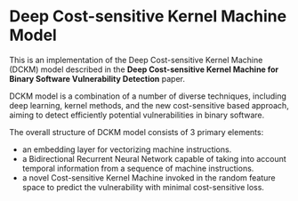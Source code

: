 # Deep Cost-sensitive Kernel Machine Model 
This is an implementation of the Deep Cost-sensitive Kernel Machine (DCKM) model described in the **Deep Cost-sensitive Kernel Machine
for Binary Software Vulnerability Detection** paper.

DCKM model is a combination of a number of diverse techniques, including deep learning, kernel methods, and the new cost-sensitive based approach, aiming to detect efficiently potential vulnerabilities in binary software.

The overall structure of DCKM model consists of 3 primary elements: 
- an embedding layer for vectorizing machine instructions.
- a Bidirectional Recurrent Neural Network capable of taking into account temporal information from a sequence of machine instructions.
- a novel Cost-sensitive Kernel Machine invoked in the random feature space to predict the vulnerability with minimal cost-sensitive loss.




